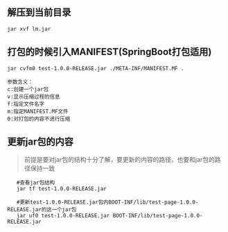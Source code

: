 ## 解压到当前目录
```
jar xvf lm.jar
```
## 打包的时候引入MANIFEST(SpringBoot打包适用)
```
jar cvfm0 test-1.0.0-RELEASE.jar ./META-INF/MANIFEST.MF .

参数含义：
c:创建一个jar包
v:显示压缩过程的信息
f:指定文件名字
m:指定MANIFEST.MF文件
0:对打包的内容不进行压缩
```

## 更新jar包的内容
   >前提是要对jar包的结构十分了解，要更新的内容的路径，也要和jar包的路径保持一致
```
   #查看jar包结构
   jar tf test-1.0.0-RELEASE.jar 
```
```
   #更新test-1.0.0-RELEASE.jar包内BOOT-INF/lib/test-page-1.0.0-RELEASE.jar的这一个jar包
   jar uf0 test-1.0.0-RELEASE.jar BOOT-INF/lib/test-page-1.0.0-RELEASE.jar 
```
